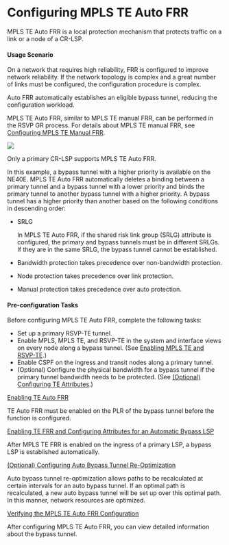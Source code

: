 Configuring MPLS TE Auto FRR
============================

MPLS TE Auto FRR is a local protection mechanism that protects traffic on a link or a node of a CR-LSP.

#### Usage Scenario

On a network that requires high reliability, FRR is configured to improve network reliability. If the network topology is complex and a great number of links must be configured, the configuration procedure is complex.

Auto FRR automatically establishes an eligible bypass tunnel, reducing the configuration workload.

MPLS TE Auto FRR, similar to MPLS TE manual FRR, can be performed in the RSVP GR process. For details about MPLS TE manual FRR, see [Configuring MPLS TE Manual FRR](dc_vrp_te-p2p_cfg_0048.html).

![](../../../../public_sys-resources/note_3.0-en-us.png) 

Only a primary CR-LSP supports MPLS TE Auto FRR.


In this example, a bypass tunnel with a higher priority is available on the NE40E. MPLS TE Auto FRR automatically deletes a binding between a primary tunnel and a bypass tunnel with a lower priority and binds the primary tunnel to another bypass tunnel with a higher priority. A bypass tunnel has a higher priority than another based on the following conditions in descending order:

* SRLG
  
  In MPLS TE Auto FRR, if the shared risk link group (SRLG) attribute is configured, the primary and bypass tunnels must be in different SRLGs. If they are in the same SRLG, the bypass tunnel cannot be established.
* Bandwidth protection takes precedence over non-bandwidth protection.
* Node protection takes precedence over link protection.
* Manual protection takes precedence over auto protection.


#### Pre-configuration Tasks

Before configuring MPLS TE Auto FRR, complete the following tasks:

* Set up a primary RSVP-TE tunnel.
* Enable MPLS, MPLS TE, and RSVP-TE in the system and interface views on every node along a bypass tunnel. (See [Enabling MPLS TE and RSVP-TE](dc_vrp_te-p2p_cfg_0004.html).)
* Enable CSPF on the ingress and transit nodes along a primary tunnel.
* (Optional) Configure the physical bandwidth for a bypass tunnel if the primary tunnel bandwidth needs to be protected. (See [(Optional) Configuring TE Attributes](dc_vrp_te-p2p_cfg_0006.html).)


[Enabling TE Auto FRR](../../../../software/nev8r10_vrpv8r16/user/vrp/dc_vrp_te-p2p_cfg_0054.html)

TE Auto FRR must be enabled on the PLR of the bypass tunnel before the function is configured.

[Enabling TE FRR and Configuring Attributes for an Automatic Bypass LSP](../../../../software/nev8r10_vrpv8r16/user/vrp/dc_vrp_te-p2p_cfg_0055.html)

After MPLS TE FRR is enabled on the ingress of a primary LSP, a bypass LSP is established automatically.

[(Optional) Configuring Auto Bypass Tunnel Re-Optimization](../../../../software/nev8r10_vrpv8r16/user/vrp/dc_vrp_te-p2p_cfg_0185.html)

Auto bypass tunnel re-optimization allows paths to be recalculated at certain intervals for an auto bypass tunnel. If an optimal path is recalculated, a new auto bypass tunnel will be set up over this optimal path. In this manner, network resources are optimized.

[Verifying the MPLS TE Auto FRR Configuration](../../../../software/nev8r10_vrpv8r16/user/vrp/dc_vrp_te-p2p_cfg_0056.html)

After configuring MPLS TE Auto FRR, you can view detailed information about the bypass tunnel.